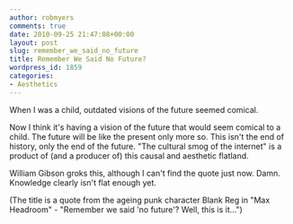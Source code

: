 ```yaml
---
author: robmyers
comments: true
date: 2010-09-25 21:47:08+00:00
layout: post
slug: remember_we_said_no_future
title: Remember We Said No Future?
wordpress_id: 1859
categories:
- Aesthetics
---
```


When I was a child, outdated visions of the future seemed comical.  
  
Now I think it's having a vision of the future that would seem comical to a child. The future will be like the present only more so. This isn't the end of history, only the end of the future. "The cultural smog of the internet" is a product of (and a producer of) this causal and aesthetic flatland.  
  
William Gibson groks this, although I can't find the quote just now. Damn. Knowledge clearly isn't flat enough yet.  
  
(The title is a quote from the ageing punk character Blank Reg in "Max Headroom" - "Remember we said 'no future'? Well, this is it...")  


